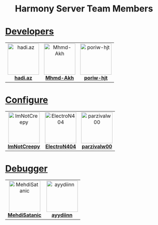 <h1 align="center">Harmony Server Team Members</h1>

# [Developers](https://github.com/orgs/irharmony/teams/developer)

<table>
<tr>
<td align="center">
    <img src="https://avatars.githubusercontent.com/u/65118892?v=4" width="100px;" alt="hadi.az"/><br />
    <a href="https://github.com/hadiazt" target="_blank" rel="noreferrer noopener"><strong>hadi.az</strong></a><br />
</td>
<td align="center">
    <img src="https://avatars.githubusercontent.com/u/79569464?v=4" width="100px;" alt="Mhmd-Akh"/><br />
    <a href="https://github.com/Mhmd-Akh" target="_blank" rel="noreferrer noopener"><strong>Mhmd-Akh</strong></a><br />
</td>
<td align="center">
    <img src="https://avatars.githubusercontent.com/u/86245418?v=4" width="100px;" alt="poriw-hjt"/><br />
    <a href="https://github.com/poriw-hjt" target="_blank" rel="noreferrer noopener"><strong>poriw-hjt</strong></a><br />
</td>
</tr>
</table>

# [Configure](https://github.com/orgs/irharmony/teams/configure)

<table>
<tr>
<td align="center">
    <img src="https://avatars.githubusercontent.com/u/79331628?v=4" width="100px;" alt="ImNotCreepy"/><br />
    <a href="https://github.com/ImNotCreepy" target="_blank" rel="noreferrer noopener"><strong>ImNotCreepy</strong></a><br />
</td>
<td align="center">
    <img src="https://avatars.githubusercontent.com/u/89791751?v=4" width="100px;" alt="ElectroN404"/><br />
    <a href="https://github.com/ElectroN404" target="_blank" rel="noreferrer noopener"><strong>ElectroN404</strong></a><br />
</td>
<td align="center">
    <img src="https://avatars.githubusercontent.com/u/104293788?v=4" width="100px;" alt="parzivalw00"/><br />
    <a href="https://github.com/parzivalw00" target="_blank" rel="noreferrer noopener"><strong>parzivalw00</strong></a><br />
</td>
</tr>
</table>

# [Debugger](https://github.com/orgs/irharmony/teams/debugger)
<table>
<tr>
<td align="center">
    <img src="https://avatars.githubusercontent.com/u/104293834?v=4" width="100px;" alt="MehdiSatanic"/><br />
    <a href="https://github.com/MehdiSatanic" target="_blank" rel="noreferrer noopener"><strong>MehdiSatanic</strong></a><br />
</td>
<td align="center">
    <img src="https://avatars.githubusercontent.com/u/98330982?v=4" width="100px;" alt="ayydiinn"/><br />
    <a href="https://github.com/ayydiinn" target="_blank" rel="noreferrer noopener"><strong>ayydiinn</strong></a><br />
</td>
</tr>
</table>

